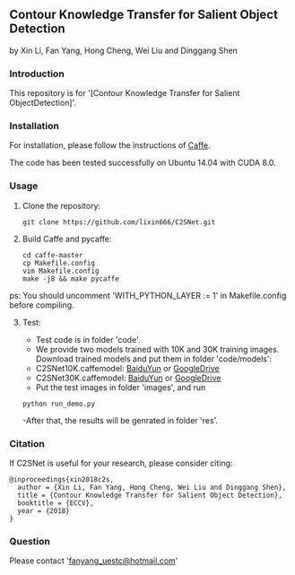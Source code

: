 ## Contour Knowledge Transfer for Salient Object Detection

by Xin Li, Fan Yang, Hong Cheng, Wei Liu and Dinggang Shen

### Introduction

This repository is for '[Contour Knowledge Transfer for Salient ObjectDetection]'.
### Installation

For installation, please follow the instructions of [Caffe](https://github.com/BVLC/caffe).

The code has been tested successfully on Ubuntu 14.04 with CUDA 8.0.

### Usage

1. Clone the repository:

   ```shell
   git clone https://github.com/lixin666/C2SNet.git
   ```

2. Build Caffe and pycaffe:

   ```shell
   cd caffe-master
   cp Makefile.config
   vim Makefile.config
   make -j8 && make pycaffe
   ```
ps: You should uncomment 'WITH_PYTHON_LAYER := 1' in Makefile.config before compiling.


3. Test:

   - Test code is in folder 'code'.
    - We provide two models trained with 10K and 30K training images. Download trained models and put them in folder 'code/models':
     - C2SNet10K.caffemodel: [BaiduYun]() or [GoogleDrive](https://drive.google.com/open?id=17j6pw_ML1SUN52LA50lpzWifPjKAnidJ)
     - C2SNet30K.caffemodel: [BaiduYun]() or [GoogleDrive](https://drive.google.com/open?id=1zflZLDciS5_Ttljenia_nkkBOZBM7VBs)
   - Put the test images in folder 'images', and run
   
   ```shell
   python run_demo.py
   ```
   -After that, the results will be genrated in folder 'res'.
### Citation
If C2SNet is useful for your research, please consider citing:

    @inproceedings{xin2018c2s,
      author = {Xin Li, Fan Yang, Hong Cheng, Wei Liu and Dinggang Shen},
      title = {Contour Knowledge Transfer for Salient Object Detection},
      booktitle = {ECCV},
      year = {2018}
    }

### Question
Please contact 'fanyang_uestc@hotmail.com'
